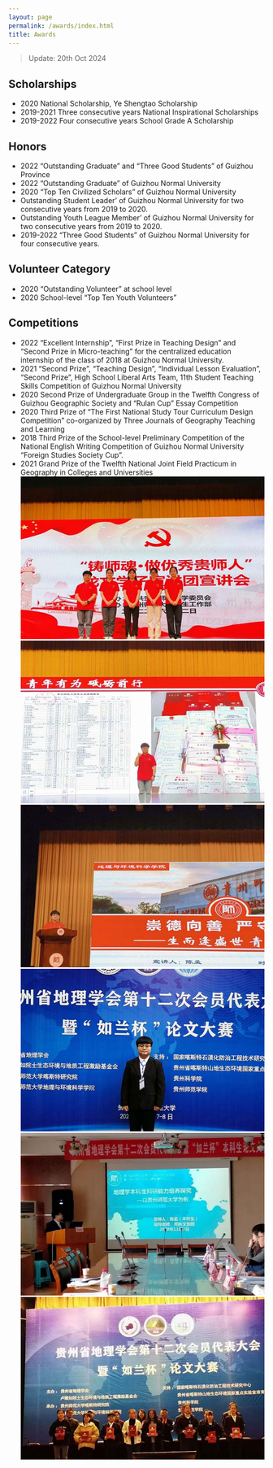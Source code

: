 ```yaml
---
layout: page
permalink: /awards/index.html
title: Awards
---
```


> Update: 20th Oct 2024

## Scholarships

- 2020 National Scholarship, Ye Shengtao Scholarship
- 2019-2021 Three consecutive years National Inspirational Scholarships
- 2019-2022 Four consecutive years School Grade A Scholarship

## Honors

- 2022 “Outstanding Graduate” and “Three Good Students” of Guizhou Province
- 2022 “Outstanding Graduate” of Guizhou Normal University
- 2020 “Top Ten Civilized Scholars” of Guizhou Normal University
- Outstanding Student Leader’ of Guizhou Normal University for two consecutive years from 2019 to 2020.
- Outstanding Youth League Member’ of Guizhou Normal University for two consecutive years from 2019 to 2020.
- 2019-2022 “Three Good Students” of Guizhou Normal University for four consecutive years.

## Volunteer Category

- 2020 “Outstanding Volunteer” at school level
- 2020 School-level “Top Ten Youth Volunteers”<br>

## Competitions

- 2022 “Excellent Internship”, “First Prize in Teaching Design” and “Second Prize in Micro-teaching” for the centralized education internship of the class of 2018 at Guizhou Normal University.
- 2021 “Second Prize”, “Teaching Design”, “Individual Lesson Evaluation”, “Second Prize”, High School Liberal Arts Team, 11th Student Teaching Skills Competition of Guizhou Normal University
- 2020 Second Prize of Undergraduate Group in the Twelfth Congress of Guizhou Geographic Society and “Rulan Cup” Essay Competition
- 2020 Third Prize of “The First National Study Tour Curriculum Design Competition” co-organized by Three Journals of Geography Teaching and Learning
- 2018 Third Prize of the School-level Preliminary Competition of the National English Writing Competition of Guizhou Normal University “Foreign Studies Society Cup”.
- 2021 Grand Prize of the Twelfth National Joint Field Practicum in Geography in Colleges and Universities
![](/mypaper/poster/aw1.jpg)![](/mypaper/poster/aw2.jpg)![](/mypaper/poster/aw3.jpg)
![](/mypaper/poster/com1.jpg)![](/mypaper/poster/com2.jpg)![](/mypaper/poster/com3.jpg)
<br>
